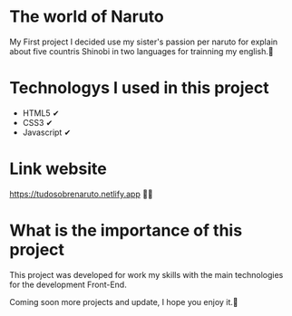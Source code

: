 # The world of Naruto

My First project I decided use my sister's passion per naruto for explain about five countris Shinobi in two languages for trainning my english.🙂

# Technologys I used in this project
* HTML5 ✔
* CSS3 ✔
* Javascript ✔

# Link website
https://tudosobrenaruto.netlify.app 🐱‍👤

# What is the importance of this project
This project was developed for work my skills with the main technologies for the development Front-End.

Coming soon more projects and update, I hope you enjoy it.🤗

